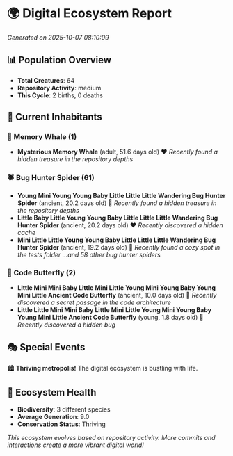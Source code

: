 # 🌍 Digital Ecosystem Report
*Generated on 2025-10-07 08:10:09*

## 📊 Population Overview
- **Total Creatures**: 64
- **Repository Activity**: medium
- **This Cycle**: 2 births, 0 deaths

## 👥 Current Inhabitants

### 🐋 Memory Whale (1)
- **Mysterious Memory Whale** (adult, 51.6 days old) ❤️
  *Recently found a hidden treasure in the repository depths*

### 🕷️ Bug Hunter Spider (61)
- **Young Mini Young Young Baby Little Little Little Wandering Bug Hunter Spider** (ancient, 20.2 days old) 💛
  *Recently found a hidden treasure in the repository depths*
- **Little Baby Little Young Young Baby Little Little Little Wandering Bug Hunter Spider** (ancient, 20.2 days old) ❤️
  *Recently discovered a hidden cache*
- **Mini Little Little Young Young Baby Little Little Little Wandering Bug Hunter Spider** (ancient, 19.2 days old) 💛
  *Recently found a cozy spot in the tests folder*
  *...and 58 other bug hunter spiders*

### 🦋 Code Butterfly (2)
- **Little Mini Mini Baby Little Mini Little Young Mini Young Baby Young Mini Little Ancient Code Butterfly** (ancient, 10.0 days old) 💚
  *Recently discovered a secret passage in the code architecture*
- **Little Little Mini Mini Baby Little Mini Little Young Mini Young Baby Young Mini Little Ancient Code Butterfly** (young, 1.8 days old) 💚
  *Recently discovered a hidden bug*

## 🎭 Special Events

🏙️ **Thriving metropolis!** The digital ecosystem is bustling with life.

## 🔬 Ecosystem Health
- **Biodiversity**: 3 different species
- **Average Generation**: 9.0
- **Conservation Status**: Thriving

*This ecosystem evolves based on repository activity. More commits and interactions create a more vibrant digital world!*